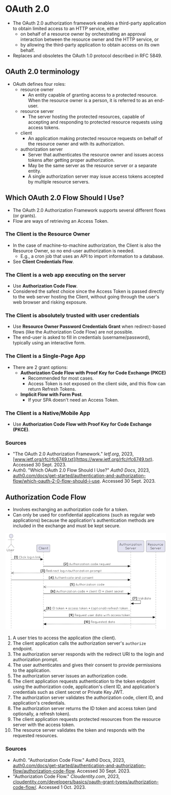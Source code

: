 # OAuth 2.0

- The OAuth 2.0 authorization framework enables a third-party application to obtain limited access to an HTTP service, either
  - on behalf of a resource owner by orchestrating an approval interaction between the resource owner and the HTTP service, or
  - by allowing the third-party application to obtain access on its own behalf.
- Replaces and obsoletes the OAuth 1.0 protocol described in RFC 5849.

## OAuth 2.0 terminology

- OAuth defines four roles:
  - resource owner
    - An entity capable of granting access to a protected resource. When the resource owner is a person, it is referred to as an end-user.
  - resource server
    - The server hosting the protected resources, capable of accepting and responding to protected resource requests using access tokens.
  - client
    - An application making protected resource requests on behalf of the resource owner and with its authorization.
  - authorization server
    - Server that authenticates the resource owner and issues access tokens after getting proper authorization.
    - May be the same server as the resource server or a separate entity.
    - A single authorization server may issue access tokens accepted by multiple resource servers.

## Which OAuth 2.0 Flow Should I Use?

- The OAuth 2.0 Authorization Framework supports several different flows (or grants).
- Flow are ways of retrieving an Access Token.

### The Client is the Resource Owner

- In the case of machine-to-machine authorization, the Client is also the Resource Owner, so no end-user authorization is needed.
  - E.g., a cron job that uses an API to import information to a database.
- See **Client Credentials Flow**.

### The Client is a web app executing on the server

- Use **Authorization Code Flow**.
- Considered the safest choice since the Access Token is passed directly to the web server hosting the Client, without going through the user's web browser and risking exposure.

### The Client is absolutely trusted with user credentials

- Use **Resource Owner Password Credentials Grant** when redirect-based flows (like the Authorization Code Flow) are not possible.
- The end-user is asked to fill in credentials (username/password), typically using an interactive form.

### The Client is a Single-Page App

- There are 2 grant options:
  - **Authorization Code Flow with Proof Key for Code Exchange (PKCE)**
    - Recommended for most cases.
    - Access Token is not exposed on the client side, and this flow can return Refresh Tokens.
  - **Implicit Flow with Form Post**.
    - If your SPA doesn't need an Access Token.

### The Client is a Native/Mobile App

- Use **Authorization Code Flow with Proof Key for Code Exchange (PKCE)**.

### Sources

- "The OAuth 2.0 Authorization Framework." _Ietf.org_, 2023, [www.ietf.org/rfc/rfc6749.txt](https://www.ietf.org/rfc/rfc6749.txt). Accessed 30 Sept. 2023.
- Auth0. "Which OAuth 2.0 Flow Should I Use?" _Auth0 Docs_, 2023, [auth0.com/docs/get-started/authentication-and-authorization-flow/which-oauth-2-0-flow-should-i-use](https://auth0.com/docs/get-started/authentication-and-authorization-flow/which-oauth-2-0-flow-should-i-use). Accessed 30 Sept. 2023.

## Authorization Code Flow

- Involves exchanging an authorization code for a token.
- Can only be used for confidential applications (such as regular web applications) because the application's authentication methods are included in the exchange and must be kept secure.‌

![Authorization code flow](img/authorizationcodeflow.png)

1. A user tries to access the application (the client).
2. The client application calls the authorization server's `authorize` endpoint.
3. The authorization server responds with the redirect URI to the login and authorization prompt.
4. The user authenticates and gives their consent to provide permissions to the application.
5. The authorization server issues an authorization code.
6. The client application requests authentication to the token endpoint using the authorization code, application's client ID, and application's credentials such as client secret or Private Key JWT.
7. The authorization server validates the authorization code, client ID, and application's credentials.
8. The authorization server returns the ID token and access token (and optionally, a refresh token).
9. The client application requests protected resources from the resource server with the access token.
10. The resource server validates the token and responds with the requested resources.

### Sources

- Auth0. "Authorization Code Flow." Auth0 Docs, 2023, [auth0.com/docs/get-started/authentication-and-authorization-flow/authorization-code-flow](https://auth0.com/docs/get-started/authentication-and-authorization-flow/authorization-code-flow). Accessed 30 Sept. 2023.
- "Authorization Code Flow." _Cloudentity.com_, 2023, [cloudentity.com/developers/basics/oauth-grant-types/authorization-code-flow/](https://cloudentity.com/developers/basics/oauth-grant-types/authorization-code-flow/). Accessed 1 Oct. 2023.

‌

